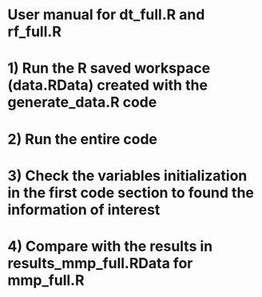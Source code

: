# User manual for dt_full.R and rf_full.R
# 1) Run the R saved workspace (data.RData) created with the generate_data.R code
# 2) Run the entire code
# 3) Check the variables initialization in the first code section to found the information of interest
# 4) Compare with the results in results_mmp_full.RData for mmp_full.R
